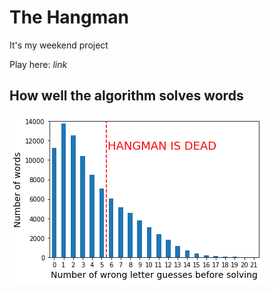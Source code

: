 # The Hangman

It's my weekend project

Play here: *link*

## How well the algorithm solves words

![graph](/graph.png)
